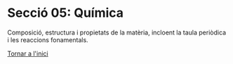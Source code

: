 # Secció 05: Química
Composició, estructura i propietats de la matèria, incloent la taula periòdica i les reaccions fonamentals.

[Tornar a l'inici](../README.md)
